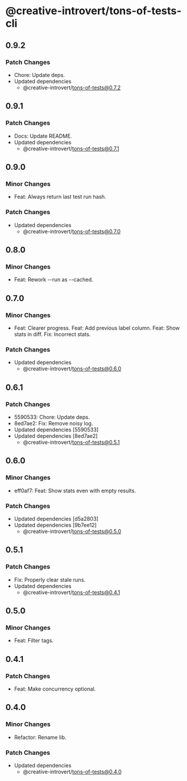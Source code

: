 # @creative-introvert/tons-of-tests-cli

## 0.9.2

### Patch Changes

- Chore: Update deps.
- Updated dependencies
  - @creative-introvert/tons-of-tests@0.7.2

## 0.9.1

### Patch Changes

- Docs: Update README.
- Updated dependencies
  - @creative-introvert/tons-of-tests@0.7.1

## 0.9.0

### Minor Changes

- Feat: Always return last test run hash.

### Patch Changes

- Updated dependencies
  - @creative-introvert/tons-of-tests@0.7.0

## 0.8.0

### Minor Changes

- Feat: Rework --run as --cached.

## 0.7.0

### Minor Changes

- Feat: Clearer progress.
  Feat: Add previous label column.
  Feat: Show stats in diff.
  Fix: Incorrect stats.

### Patch Changes

- Updated dependencies
  - @creative-introvert/tons-of-tests@0.6.0

## 0.6.1

### Patch Changes

- 5590533: Chore: Update deps.
- 8ed7ae2: Fix: Remove noisy log.
- Updated dependencies [5590533]
- Updated dependencies [8ed7ae2]
  - @creative-introvert/tons-of-tests@0.5.1

## 0.6.0

### Minor Changes

- eff0af7: Feat: Show stats even with empty results.

### Patch Changes

- Updated dependencies [d5a2803]
- Updated dependencies [9b7ee12]
  - @creative-introvert/tons-of-tests@0.5.0

## 0.5.1

### Patch Changes

- Fix: Properly clear stale runs.
- Updated dependencies
  - @creative-introvert/tons-of-tests@0.4.1

## 0.5.0

### Minor Changes

- Feat: Filter tags.

## 0.4.1

### Patch Changes

- Feat: Make concurrency optional.

## 0.4.0

### Minor Changes

- Refactor: Rename lib.

### Patch Changes

- Updated dependencies
  - @creative-introvert/tons-of-tests@0.4.0
